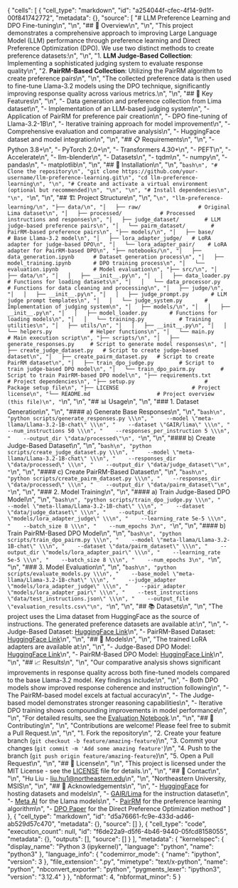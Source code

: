 {
 "cells": [
  {
   "cell_type": "markdown",
   "id": "a254044f-cfec-4f14-9d1f-00f841742772",
   "metadata": {},
   "source": [
    "# LLM Preference Learning and DPO Fine-tuning\n",
    "\n",
    "## 🌟 Overview\n",
    "\n",
    "This project demonstrates a comprehensive approach to improving Large Language Model (LLM) performance through preference learning and Direct Preference Optimization (DPO). We use two distinct methods to create preference datasets:\n",
    "\n",
    "1. **LLM Judge-Based Collection**: Implementing a sophisticated judging system to evaluate response quality\n",
    "2. **PairRM-Based Collection**: Utilizing the PairRM algorithm to create preference pairs\n",
    "\n",
    "The collected preference data is then used to fine-tune Llama-3.2 models using the DPO technique, significantly improving response quality across various metrics.\n",
    "\n",
    "## 🚀 Key Features\n",
    "\n",
    "- Data generation and preference collection from Lima dataset\n",
    "- Implementation of an LLM-based judging system\n",
    "- Application of PairRM for preference pair creation\n",
    "- DPO fine-tuning of Llama-3.2-1B\n",
    "- Iterative training approach for model improvement\n",
    "- Comprehensive evaluation and comparative analysis\n",
    "- HuggingFace dataset and model integration\n",
    "\n",
    "## 📋 Requirements\n",
    "\n",
    "- Python 3.8+\n",
    "- PyTorch 2.0+\n",
    "- Transformers 4.30+\n",
    "- PEFT\n",
    "- Accelerate\n",
    "- llm-blender\n",
    "- Datasets\n",
    "- tqdm\n",
    "- numpy\n",
    "- pandas\n",
    "- matplotlib\n",
    "\n",
    "## 🔧 Installation\n",
    "\n",
    "```bash\n",
    "# Clone the repository\n",
    "git clone https://github.com/your-username/llm-preference-learning.git\n",
    "cd llm-preference-learning\n",
    "\n",
    "# Create and activate a virtual environment (optional but recommended)\n",
    "\n",
    "\n",
    "# Install dependencies\n",
    "\n",
    "```\n",
    "\n",
    "## 🏗️ Project Structure\n",
    "\n",
    "```\n",
    "llm-preference-learning/\n",
    "├── data/\n",
    "│   ├── raw/                  # Original Lima dataset\n",
    "│   ├── processed/            # Processed instructions and responses\n",
    "│   ├── judge_dataset/        # LLM judge-based preference pairs\n",
    "│   └── pairm_dataset/        # PairRM-based preference pairs\n",
    "├── models/\n",
    "│   ├── base/                 # Base Llama-3.2 model\n",
    "│   ├── lora_adapter_judge/   # LoRA adapter for judge-based DPO\n",
    "│   └── lora_adapter_pair/    # LoRA adapter for PairRM-based DPO\n",
    "├── notebooks/\n",
    "│   ├── data_generation.ipynb      # Dataset generation process\n",
    "│   ├── model_training.ipynb       # DPO training process\n",
    "│   └── evaluation.ipynb           # Model evaluation\n",
    "├── src/\n",
    "│   ├── data/\n",
    "│   │   ├── __init__.py\n",
    "│   │   ├── data_loader.py        # Functions for loading datasets\n",
    "│   │   └── data_processor.py     # Functions for data cleaning and processing\n",
    "│   ├── judge/\n",
    "│   │   ├── __init__.py\n",
    "│   │   ├── judge_prompt.py       # LLM judge prompt templates\n",
    "│   │   └── judge_system.py       # Implementation of judging system\n",
    "│   ├── models/\n",
    "│   │   ├── __init__.py\n",
    "│   │   ├── model_loader.py       # Functions for loading models\n",
    "│   │   └── training.py           # Training utilities\n",
    "│   ├── utils/\n",
    "│   │   ├── __init__.py\n",
    "│   │   └── helpers.py            # Helper functions\n",
    "│   └── main.py                   # Main execution script\n",
    "├── scripts/\n",
    "│   ├── generate_responses.py     # Script to generate model responses\n",
    "│   ├── create_judge_dataset.py   # Script to create judge-based dataset\n",
    "│   ├── create_pairm_dataset.py   # Script to create PairRM dataset\n",
    "│   ├── train_dpo_judge.py        # Script to train judge-based DPO model\n",
    "│   └── train_dpo_pairm.py        # Script to train PairRM-based DPO model\n",
    "├── requirements.txt              # Project dependencies\n",
    "├── setup.py                      # Package setup file\n",
    "├── LICENSE                       # Project license\n",
    "└── README.md                     # Project overview (this file)\n",
    "```\n",
    "\n",
    "## 📊 Usage\n",
    "\n",
    "### 1. Dataset Generation\n",
    "\n",
    "#### a) Generate Base Responses\n",
    "\n",
    "```bash\n",
    "python scripts/generate_responses.py \\\n",
    "    --model \"meta-llama/Llama-3.2-1B-chat\" \\\n",
    "    --dataset \"GAIR/lima\" \\\n",
    "    --num_instructions 50 \\\n",
    "    --responses_per_instruction 5 \\\n",
    "    --output_dir \"data/processed\"\n",
    "```\n",
    "\n",
    "#### b) Create Judge-Based Dataset\n",
    "\n",
    "```bash\n",
    "python scripts/create_judge_dataset.py \\\n",
    "    --model \"meta-llama/Llama-3.2-1B-chat\" \\\n",
    "    --responses_dir \"data/processed\" \\\n",
    "    --output_dir \"data/judge_dataset\"\n",
    "```\n",
    "\n",
    "#### c) Create PairRM-Based Dataset\n",
    "\n",
    "```bash\n",
    "python scripts/create_pairm_dataset.py \\\n",
    "    --responses_dir \"data/processed\" \\\n",
    "    --output_dir \"data/pairm_dataset\"\n",
    "```\n",
    "\n",
    "### 2. Model Training\n",
    "\n",
    "#### a) Train Judge-Based DPO Model\n",
    "\n",
    "```bash\n",
    "python scripts/train_dpo_judge.py \\\n",
    "    --model \"meta-llama/Llama-3.2-1B-chat\" \\\n",
    "    --dataset \"data/judge_dataset\" \\\n",
    "    --output_dir \"models/lora_adapter_judge\" \\\n",
    "    --learning_rate 5e-5 \\\n",
    "    --batch_size 8 \\\n",
    "    --num_epochs 3\n",
    "```\n",
    "\n",
    "#### b) Train PairRM-Based DPO Model\n",
    "\n",
    "```bash\n",
    "python scripts/train_dpo_pairm.py \\\n",
    "    --model \"meta-llama/Llama-3.2-1B-chat\" \\\n",
    "    --dataset \"data/pairm_dataset\" \\\n",
    "    --output_dir \"models/lora_adapter_pair\" \\\n",
    "    --learning_rate 5e-5 \\\n",
    "    --batch_size 8 \\\n",
    "    --num_epochs 3\n",
    "```\n",
    "\n",
    "### 3. Model Evaluation\n",
    "\n",
    "```bash\n",
    "python scripts/evaluate_models.py \\\n",
    "    --base_model \"meta-llama/Llama-3.2-1B-chat\" \\\n",
    "    --judge_adapter \"models/lora_adapter_judge\" \\\n",
    "    --pair_adapter \"models/lora_adapter_pair\" \\\n",
    "    --test_instructions \"data/test_instructions.json\" \\\n",
    "    --output_file \"evaluation_results.csv\"\n",
    "```\n",
    "\n",
    "## 📚 Datasets\n",
    "\n",
    "The project uses the Lima dataset from HuggingFace as the source of instructions. The generated preference datasets are available at:\n",
    "\n",
    "- Judge-Based Dataset: [HuggingFace Link](https://huggingface.co/datasets/your-username/llm-judge-preferences)\n",
    "- PairRM-Based Dataset: [HuggingFace Link](https://huggingface.co/datasets/your-username/llm-pairm-preferences)\n",
    "\n",
    "## 🤖 Models\n",
    "\n",
    "The trained LoRA adapters are available at:\n",
    "\n",
    "- Judge-Based DPO Model: [HuggingFace Link](https://huggingface.co/your-username/llama-3.2-1B-dpo-judge)\n",
    "- PairRM-Based DPO Model: [HuggingFace Link](https://huggingface.co/your-username/llama-3.2-1B-dpo-pairm)\n",
    "\n",
    "## 📈 Results\n",
    "\n",
    "Our comparative analysis shows significant improvements in response quality across both fine-tuned models compared to the base Llama-3.2 model. Key findings include:\n",
    "\n",
    "- Both DPO models show improved response coherence and instruction following\n",
    "- The PairRM-based model excels at factual accuracy\n",
    "- The Judge-based model demonstrates stronger reasoning capabilities\n",
    "- Iterative DPO training shows compounding improvements in model performance\n",
    "\n",
    "For detailed results, see the [Evaluation Notebook](notebooks/evaluation.ipynb).\n",
    "\n",
    "## 🤝 Contributing\n",
    "\n",
    "Contributions are welcome! Please feel free to submit a Pull Request.\n",
    "\n",
    "1. Fork the repository\n",
    "2. Create your feature branch (`git checkout -b feature/amazing-feature`)\n",
    "3. Commit your changes (`git commit -m 'Add some amazing feature'`)\n",
    "4. Push to the branch (`git push origin feature/amazing-feature`)\n",
    "5. Open a Pull Request\n",
    "\n",
    "## 📄 License\n",
    "\n",
    "This project is licensed under the MIT License - see the [LICENSE](LICENSE) file for details.\n",
    "\n",
    "## 📧 Contact\n",
    "\n",
    "Hu Liu - liu.hu1@northeastern.edu\n",
    "\n",
    "Northeastern University, MSIS\n",
    "\n",
    "## 🙏 Acknowledgements\n",
    "\n",
    "- [HuggingFace](https://huggingface.co/) for hosting datasets and models\n",
    "- [GAIR/Lima](https://huggingface.co/datasets/GAIR/lima) for the instruction dataset\n",
    "- [Meta AI](https://ai.meta.com/) for the Llama models\n",
    "- [PairRM](https://github.com/microsoft/PairRM) for the preference learning algorithm\n",
    "- [DPO Paper](https://arxiv.org/abs/2305.18290) for the Direct Preference Optimization method"
   ]
  },
  {
   "cell_type": "markdown",
   "id": "d5a76661-fc9e-433d-ad46-ab529d57c470",
   "metadata": {},
   "source": []
  },
  {
   "cell_type": "code",
   "execution_count": null,
   "id": "f6de22a9-d5f6-4b46-9440-05fcd8158055",
   "metadata": {},
   "outputs": [],
   "source": []
  }
 ],
 "metadata": {
  "kernelspec": {
   "display_name": "Python 3 (ipykernel)",
   "language": "python",
   "name": "python3"
  },
  "language_info": {
   "codemirror_mode": {
    "name": "ipython",
    "version": 3
   },
   "file_extension": ".py",
   "mimetype": "text/x-python",
   "name": "python",
   "nbconvert_exporter": "python",
   "pygments_lexer": "ipython3",
   "version": "3.12.4"
  }
 },
 "nbformat": 4,
 "nbformat_minor": 5
}
